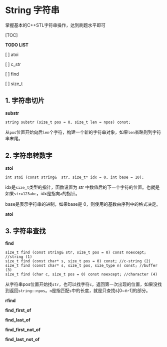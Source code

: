 # String 字符串

掌握基本的C++STL字符串操作，达到刷题水平即可

[TOC]

**TODO LIST**

[ ] atoi

[ ] c_str

[ ] find

[ ] size_t





## 1. 字符串切片

**substr**

`string substr (size_t pos = 0, size_t len = npos) const;`

从`pos`位置开始向后`len`个字符，构建一个新的字符串对象，如果`len`省略则到字符串末尾。



## 2. 字符串转数字

**stoi**

`int stoi (const string&  str, size_t* idx = 0, int base = 10);`

idx是`size_t`类型的指针，函数设置为 str 中数值后的下一个字符的位置。也就是如果`str=123abc`，idx是指向`a`的指针。

base是表示字符串的进制，如果base是 0，则使用的基数由序列中的格式决定。



**atoi**



## 3. 字符串查找

**find**

```
size_t find (const string& str, size_t pos = 0) const noexcept; //string (1)	
size_t find (const char* s, size_t pos = 0) const; //c-string (2)	
size_t find (const char* s, size_t pos, size_type n) const; //buffer (3)
size_t find (char c, size_t pos = 0) const noexcept; //character (4)
```

从字符串pos位置开始找`str`，也可以找字符`c`，返回第一次出现的位置，如果没找到返回`string::npos`。`n`是指匹配`s`中的长度，就是只查找s[0~n-1]的部分。



**rfind**

**find_first_of**

**find_last_of**

**find_first_not_of**

**find_last_not_of**

